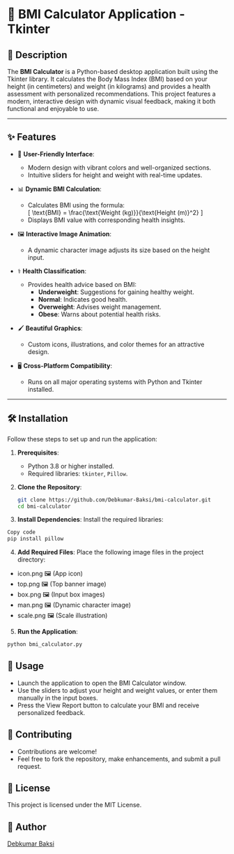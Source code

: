# 🧮 BMI Calculator Application - Tkinter

## 📜 Description

The **BMI Calculator** is a Python-based desktop application built using the Tkinter library. It calculates the Body Mass Index (BMI) based on your height (in centimeters) and weight (in kilograms) and provides a health assessment with personalized recommendations. This project features a modern, interactive design with dynamic visual feedback, making it both functional and enjoyable to use.

---

## ✨ Features

- 🎨 **User-Friendly Interface**:  
  - Modern design with vibrant colors and well-organized sections.  
  - Intuitive sliders for height and weight with real-time updates.

- 📊 **Dynamic BMI Calculation**:  
  - Calculates BMI using the formula:  
    \[
    \text{BMI} = \frac{\text{Weight (kg)}}{\text{Height (m)}^2}
    \]
  - Displays BMI value with corresponding health insights.

- 🖼️ **Interactive Image Animation**:  
  - A dynamic character image adjusts its size based on the height input.

- ⚕️ **Health Classification**:  
  - Provides health advice based on BMI:  
    - **Underweight**: Suggestions for gaining healthy weight.  
    - **Normal**: Indicates good health.  
    - **Overweight**: Advises weight management.  
    - **Obese**: Warns about potential health risks.

- 🖌️ **Beautiful Graphics**:  
  - Custom icons, illustrations, and color themes for an attractive design.

- 🖥️ **Cross-Platform Compatibility**:  
  - Runs on all major operating systems with Python and Tkinter installed.

---

## 🛠️ Installation

Follow these steps to set up and run the application:

1. **Prerequisites**:  
   - Python 3.8 or higher installed.  
   - Required libraries: `tkinter`, `Pillow`.

2. **Clone the Repository**:  
   ```bash
   git clone https://github.com/Debkumar-Baksi/bmi-calculator.git
   cd bmi-calculator
   ```
3. **Install Dependencies**:
Install the required libraries:

```bash
Copy code
pip install pillow
```
4. **Add Required Files**:
Place the following image files in the project directory:

- icon.png 🖼️ (App icon)
- top.png 🖼️ (Top banner image)
- box.png 🖼️ (Input box images)
- man.png 🖼️ (Dynamic character image)
- scale.png 🖼️ (Scale illustration)

5. **Run the Application**:

```bash
python bmi_calculator.py
```
## 🚀 Usage
- Launch the application to open the BMI Calculator window.
- Use the sliders to adjust your height and weight values, or enter them manually in the input boxes.
- Press the View Report button to calculate your BMI and receive personalized feedback.

## 🤝 Contributing
- Contributions are welcome!
- Feel free to fork the repository, make enhancements, and submit a pull request.

## 📄 License
This project is licensed under the MIT License.

## 👤 Author
[Debkumar Baksi](https://www.linkedin.com/in/debkumar-baksi-269738279/) 
